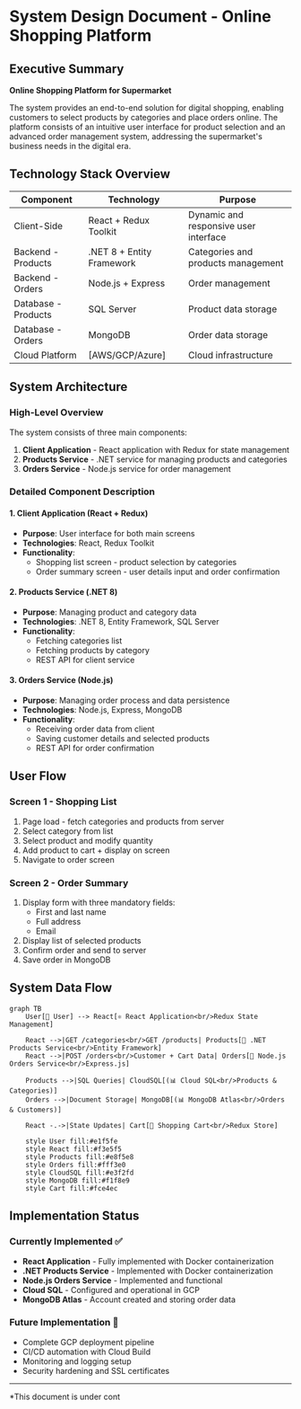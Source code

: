 # System Design Document - Online Shopping Platform

## Executive Summary

**Online Shopping Platform for Supermarket**

The system provides an end-to-end solution for digital shopping, enabling customers to select products by categories and place orders online. The platform consists of an intuitive user interface for product selection and an advanced order management system, addressing the supermarket's business needs in the digital era.

## Technology Stack Overview

| Component | Technology | Purpose |
|-----------|------------|---------|
| Client-Side | React + Redux Toolkit | Dynamic and responsive user interface |
| Backend - Products | .NET 8 + Entity Framework | Categories and products management |
| Backend - Orders | Node.js + Express | Order management |
| Database - Products | SQL Server | Product data storage |
| Database - Orders | MongoDB | Order data storage |
| Cloud Platform | [AWS/GCP/Azure] | Cloud infrastructure |

## System Architecture

### High-Level Overview

The system consists of three main components:

1. **Client Application** - React application with Redux for state management
2. **Products Service** - .NET service for managing products and categories
3. **Orders Service** - Node.js service for order management

### Detailed Component Description

#### 1. Client Application (React + Redux)
- **Purpose**: User interface for both main screens
- **Technologies**: React, Redux Toolkit
- **Functionality**:
  - Shopping list screen - product selection by categories
  - Order summary screen - user details input and order confirmation

#### 2. Products Service (.NET 8)
- **Purpose**: Managing product and category data
- **Technologies**: .NET 8, Entity Framework, SQL Server
- **Functionality**:
  - Fetching categories list
  - Fetching products by category
  - REST API for client service

#### 3. Orders Service (Node.js)
- **Purpose**: Managing order process and data persistence
- **Technologies**: Node.js, Express, MongoDB
- **Functionality**:
  - Receiving order data from client
  - Saving customer details and selected products
  - REST API for order confirmation

## User Flow

### Screen 1 - Shopping List
1. Page load - fetch categories and products from server
2. Select category from list
3. Select product and modify quantity
4. Add product to cart + display on screen
5. Navigate to order screen

### Screen 2 - Order Summary
1. Display form with three mandatory fields:
   - First and last name
   - Full address
   - Email
2. Display list of selected products
3. Confirm order and send to server
4. Save order in MongoDB

## System Data Flow

```mermaid
graph TB
    User[👤 User] --> React[⚛️ React Application<br/>Redux State Management]
    
    React -->|GET /categories<br/>GET /products| Products[🔗 .NET Products Service<br/>Entity Framework]
    React -->|POST /orders<br/>Customer + Cart Data| Orders[🔗 Node.js Orders Service<br/>Express.js]
    
    Products -->|SQL Queries| CloudSQL[(📊 Cloud SQL<br/>Products & Categories)]
    Orders -->|Document Storage| MongoDB[(📊 MongoDB Atlas<br/>Orders & Customers)]
    
    React -.->|State Updates| Cart[🛒 Shopping Cart<br/>Redux Store]
    
    style User fill:#e1f5fe
    style React fill:#f3e5f5
    style Products fill:#e8f5e8
    style Orders fill:#fff3e0
    style CloudSQL fill:#e3f2fd
    style MongoDB fill:#f1f8e9
    style Cart fill:#fce4ec
```

## Implementation Status

### Currently Implemented ✅
- **React Application** - Fully implemented with Docker containerization
- **.NET Products Service** - Implemented with Docker containerization
- **Node.js Orders Service** - Implemented and functional
- **Cloud SQL** - Configured and operational in GCP
- **MongoDB Atlas** - Account created and storing order data

### Future Implementation 🔄
- Complete GCP deployment pipeline
- CI/CD automation with Cloud Build
- Monitoring and logging setup
- Security hardening and SSL certificates

---

*This document is under cont
